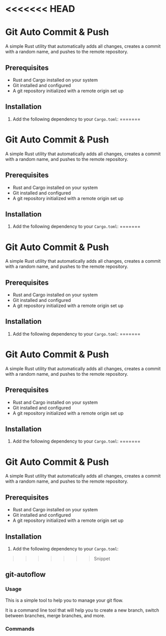 <<<<<<< HEAD
=======
# Git Auto Commit & Push

A simple Rust utility that automatically adds all changes, creates a commit with a random name, and pushes to the remote repository.

## Prerequisites

- Rust and Cargo installed on your system
- Git installed and configured
- A git repository initialized with a remote origin set up

## Installation

1. Add the following dependency to your `Cargo.toml`:
=======
# Git Auto Commit & Push

A simple Rust utility that automatically adds all changes, creates a commit with a random name, and pushes to the remote repository.

## Prerequisites

- Rust and Cargo installed on your system
- Git installed and configured
- A git repository initialized with a remote origin set up

## Installation

1. Add the following dependency to your `Cargo.toml`:
=======
# Git Auto Commit & Push

A simple Rust utility that automatically adds all changes, creates a commit with a random name, and pushes to the remote repository.

## Prerequisites

- Rust and Cargo installed on your system
- Git installed and configured
- A git repository initialized with a remote origin set up

## Installation

1. Add the following dependency to your `Cargo.toml`:
=======
# Git Auto Commit & Push

A simple Rust utility that automatically adds all changes, creates a commit with a random name, and pushes to the remote repository.

## Prerequisites

- Rust and Cargo installed on your system
- Git installed and configured
- A git repository initialized with a remote origin set up

## Installation

1. Add the following dependency to your `Cargo.toml`:
=======
# Git Auto Commit & Push

A simple Rust utility that automatically adds all changes, creates a commit with a random name, and pushes to the remote repository.

## Prerequisites

- Rust and Cargo installed on your system
- Git installed and configured
- A git repository initialized with a remote origin set up

## Installation

1. Add the following dependency to your `Cargo.toml`:
>>>>>>> Snippet
## git-autoflow

### Usage

This is a simple tool to help you to manage your git flow. 

It is a command line tool that will help you to create a new branch, switch between branches, merge branches, and more.

### Commands






